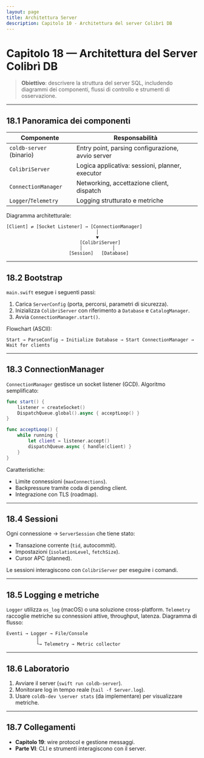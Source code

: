 ```yaml
---
layout: page
title: Architettura Server
description: Capitolo 10 - Architettura del server Colibrì DB
---
```


# Capitolo 18 — Architettura del Server Colibrì DB

> **Obiettivo**: descrivere la struttura del server SQL, includendo diagrammi dei componenti, flussi di controllo e strumenti di osservazione.

---

## 18.1 Panoramica dei componenti

| Componente | Responsabilità |
|------------|----------------|
| `coldb-server` (binario) | Entry point, parsing configurazione, avvio server |
| `ColibriServer` | Logica applicativa: sessioni, planner, executor |
| `ConnectionManager` | Networking, accettazione client, dispatch |
| `Logger`/`Telemetry` | Logging strutturato e metriche |

Diagramma architetturale:
```
[Client] ⇄ [Socket Listener] → [ConnectionManager]
                                 │
                                 ▼
                           [ColibriServer]
                           │           │
                       [Session]   [Database]
```

---

## 18.2 Bootstrap

`main.swift` esegue i seguenti passi:
1. Carica `ServerConfig` (porta, percorsi, parametri di sicurezza).
2. Inizializza `ColibriServer` con riferimento a `Database` e `CatalogManager`.
3. Avvia `ConnectionManager.start()`.

Flowchart (ASCII):
```
Start → ParseConfig → Initialize Database → Start ConnectionManager → Wait for clients
```

---

## 18.3 ConnectionManager

`ConnectionManager` gestisce un socket listener (GCD). Algoritmo semplificato:
```swift
func start() {
    listener = createSocket()
    DispatchQueue.global().async { acceptLoop() }
}

func acceptLoop() {
    while running {
        let client = listener.accept()
        dispatchQueue.async { handle(client) }
    }
}
```

Caratteristiche:
- Limite connessioni (`maxConnections`).
- Backpressure tramite coda di pending client.
- Integrazione con TLS (roadmap).

---

## 18.4 Sessioni

Ogni connessione → `ServerSession` che tiene stato:
- Transazione corrente (`tid`, autocommit).
- Impostazioni (`isolationLevel`, `fetchSize`).
- Cursor APC (planned).

Le sessioni interagiscono con `ColibriServer` per eseguire i comandi.

---

## 18.5 Logging e metriche

`Logger` utilizza `os_log` (macOS) o una soluzione cross-platform. `Telemetry` raccoglie metriche su connessioni attive, throughput, latenza. Diagramma di flusso:
```
Eventi → Logger → File/Console
           │
           └→ Telemetry → Metric collector
```

---

## 18.6 Laboratorio

1. Avviare il server (`swift run coldb-server`).
2. Monitorare log in tempo reale (`tail -f Server.log`).
3. Usare `coldb-dev \server stats` (da implementare) per visualizzare metriche.

---

## 18.7 Collegamenti
- **Capitolo 19**: wire protocol e gestione messaggi.
- **Parte VI**: CLI e strumenti interagiscono con il server.

